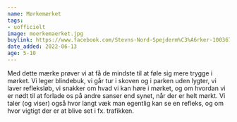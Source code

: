 ```yaml
---
name: Mørkemærket
tags:
- uofficielt
image: moerkemaerket.jpg
buylink: https://www.facebook.com/Stevns-Nord-Spejderm%C3%A6rker-100367819332328
date_added: 2022-06-13
age: 5-10
---
```

Med dette mærke prøver vi at få de mindste til at føle sig mere trygge i mørket. Vi leger blindebuk, vi går tur i skoven og i parken uden lygter, vi laver refleksløb, vi snakker om hvad vi kan høre i mørket, og om hvordan vi er nødt til at forlade os på andre sanser end synet, når der er helt mørkt. Vi taler (og viser) også hvor langt væk man egentlig kan se en refleks, og om hvor vigtigt der er at blive set i fx. trafikken.
